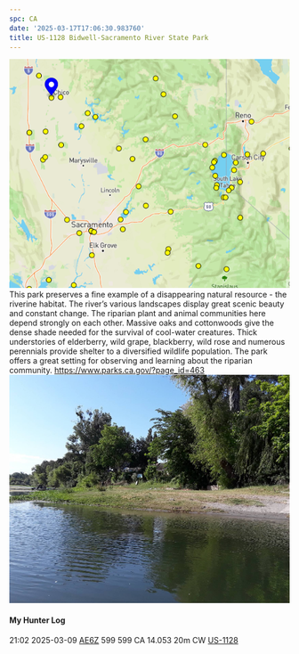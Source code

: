 ```yaml
---
spc: CA
date: '2025-03-17T17:06:30.983760'
title: US-1128 Bidwell-Sacramento River State Park
---
```


![pasted_image.png](/static/pasted_image_0040.png)
This park preserves a fine example of a disappearing natural resource - the riverine habitat. The river’s various landscapes display great scenic beauty and constant change. The riparian plant and animal communities here depend strongly on each other. Massive oaks and cottonwoods give the dense shade needed for the survival of cool-water creatures. Thick understories of elderberry, wild grape, blackberry, wild rose and numerous perennials provide shelter to a diversified wildlife population. The park offers a great setting for observing and learning about the riparian community.
https://www.parks.ca.gov/?page_id=463
![pasted_image001.png](/static/pasted_image001_0034.png)


#### My Hunter Log
21:02    2025-03-09    [AE6Z](https://qrz.com/db/AE6Z)    599    599    CA    14.053    20m    CW    [US-1128](https://pota.app/#/park/US-1128)